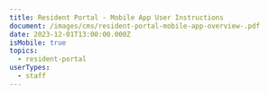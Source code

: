 ```yaml
---
title: Resident Portal - Mobile App User Instructions
document: /images/cms/resident-portal-mobile-app-overview-.pdf
date: 2023-12-01T13:00:00.000Z
isMobile: true
topics:
  - resident-portal
userTypes:
  - staff
---
```

